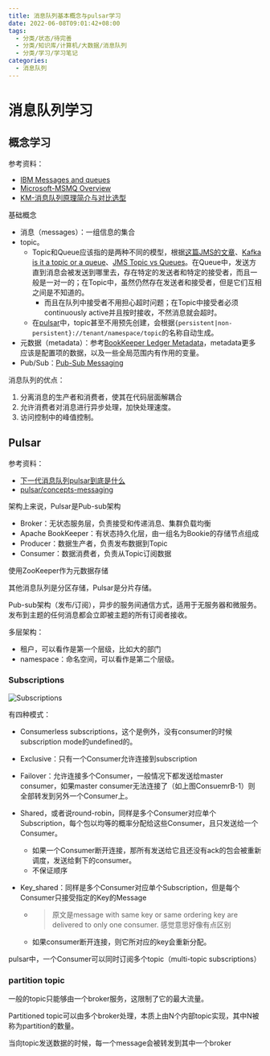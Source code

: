```yaml
---
title: 消息队列基本概念与pulsar学习
date: 2022-06-08T09:01:42+08:00
tags:
  - 分类/状态/待完善
  - 分类/知识库/计算机/大数据/消息队列
  - 分类/学习/学习笔记
categories:
  - 消息队列
---
```



# 消息队列学习

## 概念学习

参考资料：

* [IBM Messages and queues](https://www.ibm.com/docs/en/ibm-mq/9.0?topic=queuing-messages-queues)
* [Microsoft-MSMQ Overview](https://docs.microsoft.com/en-us/previous-versions/windows/desktop/msmq/ms703216(v=vs.85))
* [KM-消息队列原理简介与对比选型](https://yourpassword/group/1642/articles/show/449542?kmref=search&from_page=1&no=1)



基础概念

* 消息（messages）：一组信息的集合
* topic。
  * Topic和Queue应该指的是两种不同的模型，根据[这篇JMS的文章](http://www.differencebetween.net/technology/internet/difference-between-queue-and-topic/)、[Kafka is it a topic or a queue](https://abhishek1987.medium.com/kafka-is-it-a-topic-or-a-queue-30c85386afd6)、[JMS Topic vs Queues](https://stackoverflow.com/questions/5576415/jms-topic-vs-queues)。在Queue中，发送方直到消息会被发送到哪里去，存在特定的发送者和特定的接受者，而且一般是一对一的；在Topic中，虽然仍然存在发送者和接受者，但是它们互相之间是不知道的。
    * 而且在队列中接受者不用担心超时问题；在Topic中接受者必须continuously active并且按时接收，不然消息就会超时。
  * 在[pulsar](https://pulsar.apache.org/docs/en/concepts-messaging/#topics)中，topic甚至不用预先创建，会根据`{persistent|non-persistent}://tenant/namespace/topic`的名称自动生成。
* 元数据（metadata）：参考[BookKeeper Ledger Metadata](https://pulsar.apache.org/docs/en/cookbooks-bookkeepermetadata/)，metadata更多应该是配置项的数据，以及一些全局范围内有作用的变量。
* Pub/Sub：[Pub-Sub Messaging](https://aws.amazon.com/pub-sub-messaging/?nc1=h_ls)



消息队列的优点：

1. 分离消息的生产者和消费者，使其在代码层面解耦合
2. 允许消费者对消息进行异步处理，加快处理速度。
3. 访问控制中的峰值控制。

## Pulsar

参考资料：

* [下一代消息队列pulsar到底是什么](https://juejin.cn/post/6918967598432387085)
* [pulsar/concepts-messaging](https://pulsar.apache.org/docs/en/concepts-messaging/)

架构上来说，Pulsar是Pub-sub架构

* Broker：无状态服务层，负责接受和传递消息、集群负载均衡
* Apache BookKeeper：有状态持久化层，由一组名为Bookie的存储节点组成
* Producer：数据生产者，负责发布数据到Topic
* Consumer：数据消费者，负责从Topic订阅数据

使用ZooKeeper作为元数据存储



其他消息队列是分区存储，Pulsar是分片存储。



Pub-sub架构（发布/订阅），异步的服务间通信方式，适用于无服务器和微服务。发布到主题的任何消息都会立即被主题的所有订阅者接收。



多层架构：

* 租户，可以看作是第一个层级，比如大的部门
* namespace：命名空间，可以看作是第二个层级。



### Subscriptions

![Subscriptions](https://pulsar.apache.org/docs/assets/pulsar-subscription-modes.png)

有四种模式：

* Consumerless subscriptions，这个是例外，没有consumer的时候subscription mode的undefined的。

* Exclusive：只有一个Consumer允许连接到subscription

* Failover：允许连接多个Consumer，一般情况下都发送给master consumer，如果master consumer无法连接了（如上图ConsuemrB-1）则全部转发到另外一个Consumer上。

* Shared，或者说round-robin，同样是多个Consumer对应单个Subscription，每个包以均等的概率分配给这些Consumer，且只发送给一个Consumer。

  * 如果一个Consumer断开连接，那所有发送给它且还没有ack的包会被重新调度，发送给剩下的consumer。
  * 不保证顺序

* Key_shared：同样是多个Consumer对应单个Subscription，但是每个Consumer只接受指定的Key的Message

  * > 原文是message with same key or same ordering key are delivered to only one consumer. 感觉意思好像有点区别

  * 如果consumer断开连接，则它所对应的key会重新分配。



pulsar中，一个Consumer可以同时订阅多个topic（multi-topic subscriptions）



### partition topic

一般的topic只能够由一个broker服务，这限制了它的最大流量。

Partitioned topic可以由多个broker处理，本质上由N个内部topic实现，其中N被称为partition的数量。

当向topic发送数据的时候，每一个message会被转发到其中一个broker